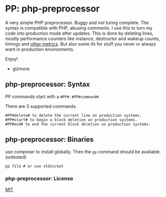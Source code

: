 # PP: php-preprocessor

A very simple PHP preprocessor.
Buggy and *not* turing complete.
The syntax is compatible with PHP, abusing comments.
I use this to turn my code into production mode after updates.
This is done by deleting lines, mostly performance counters like instance, destructor and wakeup counts,
timings and [other metrics](https://github.com/gizmore/phpgdo/blob/main/GDO/Perf/GDT_PerfBar.php#L35).
But also some ifs for stuff you never or always want in production environments.

Enjoy!
 - gizmore

## php-preprocessor: Syntax

PP commands start with a `#PP#`.
`#PP#command#`.

There are 3 supported commands.

    #PP#delete# to delete the current line on production systems.
    #PP#start# to begin a block deletion on production systems.
    #PP#end# to end the current block deletion on production systems.


## php-preprocessor: Binaries

use composer to install globally.
Then the `pp` command should be available. (untested)

    pp file # or use stdin/out
    

### php-preprocessor: License

[MIT](./LICENSE)
